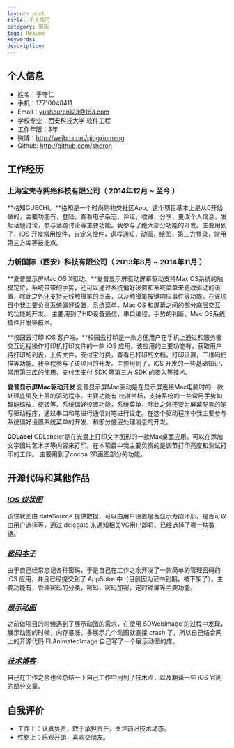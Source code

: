 ```yaml
---
layout: post
title: 个人简历
category: 简历
tags: Resume
keywords:
description:
---
```


## 个人信息

- 姓名：于守仁
- 手机：17710048411
- Email：yushouren123@163.com
- 学校专业：西安科技大学 软件工程
- 工作年限：3年
- 微博：http://weibo.com/qingxinmeng
- Github: http://github.com/shoron

## 工作经历

### 上海宝壳寺网络科技有限公司（ 2014年12月 ~ 至今 ）

**格知GUECHI。**格知是一个时尚购物类社区App。这个项目基本上是从0开始做的，主要功能有，登陆，查看电子杂志，评论，收藏，分享，更改个人信息，发起话题讨论，参与话题讨论等主要功能。我参与了绝大部分功能的开发。主要用到了，iOS 开发常用控件，自定义控件，远程通知，动画，绘图，第三方登录，常用第三方库等技能点。

### 力新国际（西安）科技有限公司（ 2013年8月 ~ 2014年11月 ）  

**夏普显示屏Mac OS X驱动。**夏普显示屏驱动屏幕驱动支持Max OS系统的触摸定位，系统自带的手势，还可以通过系统偏好设置和系统菜单来更改驱动的设置，除此之外还支持无线触摸笔的点击，以及触摸笔按键响应事件等功能。在该项目中我主要负责系统偏好设置，系统菜单，Mac OS 和屏幕之间的部分底层交互的功能的开发。 主要用到了HID设备通信，串口编程，手势的判断，Mac OS系统插件开发等技术。 

**校园云打印 iOS 客户端。**校园云打印是一款方便用户在手机上通过和服务器交互远程操作打印机打印文件的一款 iOS 应用。该应用的主要功能有，获取用户待打印的列表，上传文件，支付宝付费，查看已打印的文档，打印设置，二维码扫描等功能。我全程参与了该项目的开发。主要用到了，iOS 开发的一些基础知识，常用第三库的使用，支付宝支付 SDK 等第三方 SDK 的接入等技术。

**夏普显示屏Mac驱动开发**
夏普显示屏Mac驱动是在显示屏连接Mac电脑时的一款处理底层及上层的驱动程序。主要功能有
校准坐标，支持系统的一些常用手势如智能缩放，旋转等，系统偏好设置功能，系统菜单，除此之外还要为屏幕配套的笔写驱动程序，通过串口和笔进行通信对笔进行设定。在这个驱动程序中我主要参与系统偏好设置系统菜单的开发，和部分底层处理消息的开发。

**CDLabel**
CDLabeler是在光盘上打印文字图形的一款Max桌面应用。可以在添加文字图片艺术字等内容来打印。在本项目中我主要负责的是调节打印亮度和测试打印的工作。
主要用到了cocoa 2D画图部分的功能。

## 开源代码和其他作品 ###

### [*iOS 饼状图*](https://github.com/shoron/PieChartView)
该饼状图由 dataSource 提供数据，可以由用户设置是否显示为圆环形，是否可以由用户选择等，通过 delegate 来通知相关VC用户即将、已经选择了哪一块数据。

### [*密码本子*](http://www.foobar.top/PasswordManager)
由于自己经常忘记各种密码，于是自己在工作之余开发了一款简单的管理密码的 iOS 应用，并且已经提交到了 AppSotre 中（目前因为证书到期，被下架了）。主要功能有，管理密码的分类，密码，密码加密，定时锁屏等主要功能。

### [*展示动图*](https://github.com/shoron/SRWebImage)
之前做项目的时候遇到了展示动图的需求，在使用 SDWebImage 的过程中发现，展示动图的时候，内存暴涨，多展示几个动图就直接 crash 了，所以自己结合网上的开源代码 FLAnimatedImage 自己写了一个展示动图的库。

### [*技术博客*](jhttp://github.com)
自己在工作之余也会总结一下自己工作中用到了技术点，以及翻译一些 iOS 官网的部分文章。

## 自我评价

- 工作上：认真负责，敢于承担责任，关注前沿技术动态。
- 性格上：乐观开朗，喜欢交朋友。
